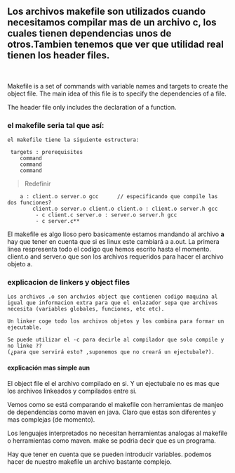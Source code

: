 
## **Los archivos makefile son utilizados cuando necesitamos compilar mas de un archivo c, los cuales tienen dependencias unos de otros.Tambien tenemos que ver que utilidad real tienen los header files.**

&nbsp;
&nbsp;


Makefile is a set of commands with variable names and targets 
to create the object file. The main idea of this file is to specify 
the dependencies of a file.

The header file only includes the declaration of a function.

 ### el makefile seria tal que así:

    el makefile tiene la siguiente estructura:

     targets : prerequisites
        command
        command
        command 

  > Redefinir

        a : client.o server.o gcc      // especificando que compile las dos funciones?
            client.o server.o client.o client.o : client.o server.h gcc
             - c client.c server.o : server.o server.h gcc
             - c server.c** 


El makefile es algo lioso pero basicamente estamos mandando al archivo **a** hay que tener en cuenta que si es linux este cambiará a 
a.out. La primera linea respresenta todo el codigo que hemos escrito hasta el momento. client.o and server.o que son los archivos requeridos para hacer el archivo objeto a.



### explicacion de linkers y object files ###

    Los archivos .o son archvios object que contienen codigo maquina al igual que informacion extra para que el enlazador sepa que archivos necesita (variables globales, funciones, etc etc).

    Un linker coge todo los archivos objetos y los combina para formar un ejecutable. 

    Se puede utilizar el -c para decirle al compilador que solo compile y no linke ??
    (¿para que servirá esto? ,suponemos que no creará un ejectubale?). 



#### explicación mas simple aun ####

El object file el el archivo compilado en si. Y un ejectubale no es mas que los archivos linkeados y compilados entre si.

Vemos como se está comparando el makefile con herramientas de manjeo de dependencias como maven en java. Claro que estas son diferentes y mas complejas (de momento). 

Los lenguajes interpretados no necesitan herramientas analogas al makefile o herramientas como maven. 
make se podria decir que es un programa. 

Hay que tener en cuenta que se pueden introducir variables. podemos hacer de nuestro makefile un archivo bastante complejo.








